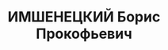 ---
title: ИМШЕНЕЦКИЙ Борис Прокофьевич
description: "Прож.: Аз.ССР, г. Баку.\n Арестован в 1937\n Приговор: ВК ВС СССР, 10.10.1937\
  \ - ВМН\n Расстрелян 11.10.1937 в г.Баку.\n Источники: Сталинский список от 03.10.1937\
  \ (Аз.ССР, Кат.1)"
---